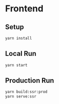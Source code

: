 # Frontend

## Setup

```bash
yarn install
```

## Local Run

```bash
yarn start
```

## Production Run

```bash
yarn build:ssr:prod
yarn serve:ssr
```
